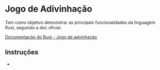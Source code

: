 # Jogo de Adivinhação

Tem como objetivo demonstrar as principais funcionalidades da linguagem Rust, seguindo a doc oficial.

[Documentação do Rust - Jogo de advinhação](https://rust-br.github.io/rust-book-pt-br/ch02-00-guessing-game-tutorial.html#jogo-de-adivinha%C3%A7%C3%A3o)

## Instruções
* 